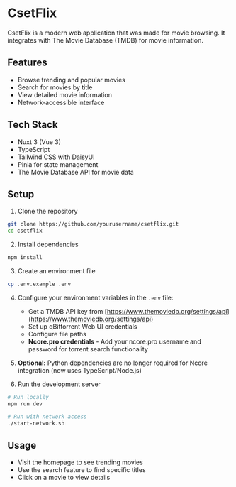 # CsetFlix

CsetFlix is a modern web application that was made for movie browsing. It integrates with The Movie Database (TMDB) for movie information.

## Features

- Browse trending and popular movies
- Search for movies by title
- View detailed movie information
- Network-accessible interface

## Tech Stack

- Nuxt 3 (Vue 3)
- TypeScript
- Tailwind CSS with DaisyUI
- Pinia for state management
- The Movie Database API for movie data

## Setup

1. Clone the repository
```bash
git clone https://github.com/yourusername/csetflix.git
cd csetflix
```

2. Install dependencies
```bash
npm install
```

3. Create an environment file
```bash
cp .env.example .env
```

4. Configure your environment variables in the `.env` file:
   - Get a TMDB API key from [https://www.themoviedb.org/settings/api](https://www.themoviedb.org/settings/api)
   - Set up qBittorrent Web UI credentials
   - Configure file paths
   - **Ncore.pro credentials** - Add your ncore.pro username and password for torrent search functionality

5. **Optional:** Python dependencies are no longer required for Ncore integration (now uses TypeScript/Node.js)

6. Run the development server
```bash
# Run locally
npm run dev

# Run with network access
./start-network.sh
```

## Usage

- Visit the homepage to see trending movies
- Use the search feature to find specific titles
- Click on a movie to view details
